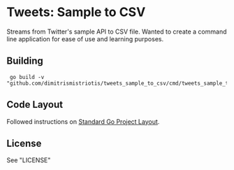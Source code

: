 # Tweets: Sample to CSV

Streams from Twitter's sample API to CSV file. Wanted to create a command line application for ease of use and learning purposes.

## Building

```
 go build -v "github.com/dimitrismistriotis/tweets_sample_to_csv/cmd/tweets_sample_to_csv/"
```

##  Code Layout

Followed instructions on [Standard Go Project Layout](https://github.com/golang-standards/project-layout).

## License

See "LICENSE"
